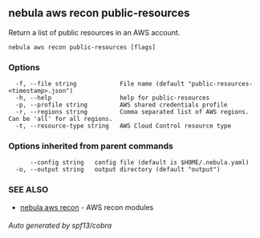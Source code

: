 ## nebula aws recon public-resources

Return a list of public resources in an AWS account.

```
nebula aws recon public-resources [flags]
```

### Options

```
  -f, --file string            File name (default "public-resources-<timestamp>.json")
  -h, --help                   help for public-resources
  -p, --profile string         AWS shared credentials profile
  -r, --regions string         Comma separated list of AWS regions. Can be 'all' for all regions.
  -t, --resource-type string   AWS Cloud Control resource type
```

### Options inherited from parent commands

```
      --config string   config file (default is $HOME/.nebula.yaml)
  -o, --output string   output directory (default "output")
```

### SEE ALSO

* [nebula aws recon](nebula_aws_recon.md)	 - AWS recon modules

###### Auto generated by spf13/cobra
